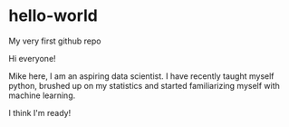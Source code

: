 # hello-world
My very first github repo

Hi everyone!

Mike here, I am an aspiring data scientist. I have recently taught myself python, brushed up on my statistics and started familiarizing myself with machine learning. 

I think I'm ready!

